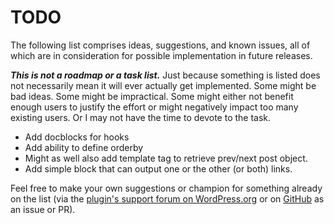 # TODO

The following list comprises ideas, suggestions, and known issues, all of which are in consideration for possible implementation in future releases.

***This is not a roadmap or a task list.*** Just because something is listed does not necessarily mean it will ever actually get implemented. Some might be bad ideas. Some might be impractical. Some might either not benefit enough users to justify the effort or might negatively impact too many existing users. Or I may not have the time to devote to the task.

* Add docblocks for hooks
* Add ability to define orderby
* Might as well also add template tag to retrieve prev/next post object.
* Add simple block that can output one or the other (or both) links.

Feel free to make your own suggestions or champion for something already on the list (via the [plugin's support forum on WordPress.org](https://wordpress.org/support/plugin/loop-post-navigation-links/) or on [GitHub](https://github.com/coffee2code/loop-post-navigation-links/) as an issue or PR).